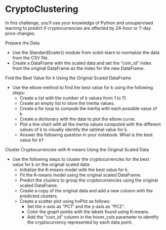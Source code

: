 # CryptoClustering

In this challenge, you’ll use your knowledge of Python and unsupervised learning to predict if cryptocurrencies are affected by 24-hour or 7-day price changes.

Prepare the Data
- Use the StandardScaler() module from scikit-learn to normalize the data from the CSV file.
- Create a DataFrame with the scaled data and set the "coin_id" index from the original DataFrame as the index for the new DataFrame.

Find the Best Value for k Using the Original Scaled DataFrame
- Use the elbow method to find the best value for k using the following steps:
    - Create a list with the number of k values from 1 to 11.
    - Create an empty list to store the inertia values.
    - Create a for loop to compute the inertia with each possible value of k.
    - Create a dictionary with the data to plot the elbow curve.
    - Plot a line chart with all the inertia values computed with the different values of k to visually identify the optimal value for k.
    - Answer the following question in your notebook: What is the best value for k?
 
Cluster Cryptocurrencies with K-means Using the Original Scaled Data
  - Use the following steps to cluster the cryptocurrencies for the best value for k on the original scaled data:
      - Initialize the K-means model with the best value for k.
      - Fit the K-means model using the original scaled DataFrame.
      - Predict the clusters to group the cryptocurrencies using the original scaled DataFrame.
      - Create a copy of the original data and add a new column with the predicted clusters.
      - Create a scatter plot using hvPlot as follows:
          - Set the x-axis as "PC1" and the y-axis as "PC2".
          - Color the graph points with the labels found using K-means.
          - Add the "coin_id" column in the hover_cols parameter to identify the cryptocurrency represented by each data point.
